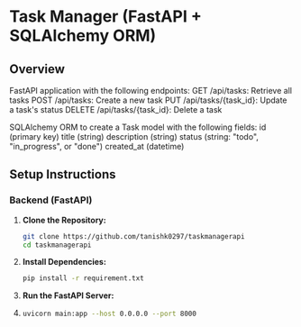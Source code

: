 # Task Manager (FastAPI + SQLAlchemy ORM)

## Overview

FastAPI application with the following endpoints:
GET /api/tasks: Retrieve all tasks
POST /api/tasks: Create a new task
PUT /api/tasks/{task_id}: Update a task's status
DELETE /api/tasks/{task_id}: Delete a task

SQLAlchemy ORM to create a Task model with the following fields:
id (primary key)
title (string)
description (string)
status (string: "todo", "in_progress", or "done")
created_at (datetime)


## Setup Instructions

### Backend (FastAPI)

1. **Clone the Repository:**

   ```bash
   git clone https://github.com/tanishk0297/taskmanagerapi
   cd taskmanagerapi

2. **Install Dependencies:**

   ```bash
   pip install -r requirement.txt
   
2. **Run the FastAPI Server:**

3. ```bash
   uvicorn main:app --host 0.0.0.0 --port 8000

